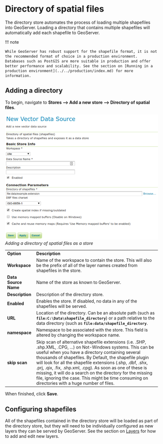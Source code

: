 # Directory of spatial files

The directory store automates the process of loading multiple shapefiles into GeoServer. Loading a directory that contains multiple shapefiles will automatically add each shapefile to GeoServer.

!!! note

    While GeoServer has robust support for the shapefile format, it is not the recommended format of choice in a production environment. Databases such as PostGIS are more suitable in production and offer better performance and scalability. See the section on [Running in a production environment](../../production/index.md) for more information.

## Adding a directory

To begin, navigate to **Stores --> Add a new store --> Directory of spatial files**.

![](images/directory.png)
*Adding a directory of spatial files as a store*

|                      |                                                                                                                                                                                                                                                                                                                                                                                                                                                                                                                               |
|----------------------|-------------------------------------------------------------------------------------------------------------------------------------------------------------------------------------------------------------------------------------------------------------------------------------------------------------------------------------------------------------------------------------------------------------------------------------------------------------------------------------------------------------------------------|
| **Option**           | **Description**                                                                                                                                                                                                                                                                                                                                                                                                                                                                                                               |
| **Workspace**        | Name of the workspace to contain the store. This will also be the prefix of all of the layer names created from shapefiles in the store.                                                                                                                                                                                                                                                                                                                                                                                      |
| **Data Source Name** | Name of the store as known to GeoServer.                                                                                                                                                                                                                                                                                                                                                                                                                                                                                      |
| **Description**      | Description of the directory store.                                                                                                                                                                                                                                                                                                                                                                                                                                                                                           |
| **Enabled**          | Enables the store. If disabled, no data in any of the shapefiles will be served.                                                                                                                                                                                                                                                                                                                                                                                                                                              |
| **URL**              | Location of the directory. Can be an absolute path (such as **`file:C:\Data\shapefile_directory`**) or a path relative to the data directory (such as **`file:data/shapefile_directory`**.                                                                                                                                                                                                                                                                                                                              |
| **namespace**        | Namespace to be associated with the store. This field is altered by changing the workspace name.                                                                                                                                                                                                                                                                                                                                                                                                                              |
| **skip scan**        | Skip scan of alternative shapefile extensions (i.e. .SHP, .shp.XML, .CPG, \...) on Not-Windows systems. This can be useful when you have a directory containing several thousands of shapefiles. By Default, the shapefile plugin will look for all the shapefile extensions (.shp, .dbf, .shx, .prj, .qix, .fix, .shp.xml, .cpg). As soon as one of these is missing, it will do a search on the directory for the missing file, ignoring the case. This might be time consuming on directories with a huge number of files. |

When finished, click **Save**.

## Configuring shapefiles

All of the shapefiles contained in the directory store will be loaded as part of the directory store, but they will need to be individually configured as new layers they can be served by GeoServer. See the section on [Layers](../webadmin/layers.md) for how to add and edit new layers.

